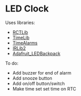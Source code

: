 # LED Clock

Uses libraries:
- [RCTLib](https://github.com/adafruit/RTClib)
- [TimeLib](https://github.com/PaulStoffregen/Time)
- [TimeAlarms](https://github.com/PaulStoffregen/TimeAlarms)
- [IRLib2](https://github.com/cyborg5/IRLib2)
- [Adafruit_LEDBackpack](https://github.com/adafruit/Adafruit_LED_Backpack)

To do:
- Add buzzer for end of alarm
- Add snooze button
- Add on/off button/switch
- Make time set set time on RTC
